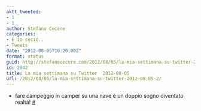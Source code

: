 ```yaml
---
aktt_tweeted:
- 1
- 1
author: Stefano Cecere
categories:
- E io cecio..
- Tweets
date: "2012-08-05T10:20:00Z"
format: status
guid: http://stefanocecere.com/2012/08/05/la-mia-settimana-su-twitter-2012-08-05/
id: 2942
title: La mia settimana su Twitter  2012-08-05
url: /2012/08/05/la-mia-settimana-su-twitter-2012-08-05-2/
---
```


<ul class="aktt_tweet_digest">
  <li>
    fare campeggio in camper su una nave è un doppio sogno diventato realtá! <a href="http://twitter.com/StefanoCecere/statuses/231080360035901441" class="aktt_tweet_time">#</a>
  </li>
</ul>